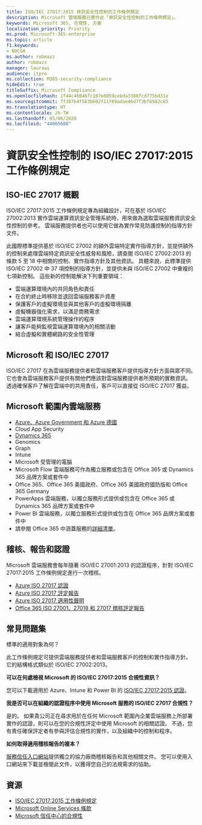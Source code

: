 ```yaml
---
title: ISO/IEC 27017:2015 資訊安全性控制的工作條例規定
description: Microsoft 雲端服務已實作此「資訊安全性控制的工作條例規定」。
keywords: Microsoft 365, 合規性, 方案
localization_priority: Priority
ms.prod: Microsoft-365-enterprise
ms.topic: article
f1.keywords:
- NOCSH
ms.author: robmazz
author: robmazz
manager: laurawi
audience: itpro
ms.collection: M365-security-compliance
hideEdit: true
titleSuffix: Microsoft Compliance
ms.openlocfilehash: 1f44c46046fc107e8059cebda3388fcd775bd31e
ms.sourcegitcommit: 7f307b4f583b602f11f69adae46d7f3bf6982c65
ms.translationtype: HT
ms.contentlocale: zh-TW
ms.lasthandoff: 05/06/2020
ms.locfileid: "44065688"
---
```

# <a name="isoiec-270172015-code-of-practice-for-information-security-controls"></a>資訊安全性控制的 ISO/IEC 27017:2015 工作條例規定

## <a name="iso-iec-27017-overview"></a>ISO-IEC 27017 概觀

ISO/IEC 27017:2015 工作條例規定專為組織設計，可在基於 ISO/IEC 27002:2013 實作雲端運算資訊安全管理系統時，用來做為選取雲端服務資訊安全性控制的參考。 雲端服務提供者也可以使用它做為實作常見防護控制的指導方針文件。

此國際標準提供基於 ISO/IEC 27002 的額外雲端特定實作指導方針，並提供額外的控制來處理雲端特定資訊安全性威脅和風險，請查閱 ISO/IEC 27002:2013 的條款 5 至 18 中相關的控制、實作指導方針及其他資訊。 具體來說，此標準提供 ISO/IEC 27002 中 37 項控制的指導方針，並提供未與 ISO/IEC 27002 中重複的七項新控制。 這些新的控制能解決下列重要領域：

- 雲端運算環境內的共同角色和責任
- 在合約終止時移除並退回雲端服務客戶資產
- 保護客戶的虛擬環境並與其他客戶的虛擬環境隔離
- 虛擬機器強化需求，以滿足商務需求
- 雲端運算環境系統管理操作的程序
- 讓客戶能夠監視雲端運算環境內的相關活動
- 結合虛擬和實體網路的安全性管理

## <a name="microsoft-and-isoiec-27017"></a>Microsoft 和 ISO/IEC 27017

ISO/IEC 27017 在為雲端服務提供者和雲端服務客戶提供指導方針方面與眾不同。 它也會為雲端服務客戶提供有關他們應該對雲端服務提供者所預期的實務資訊。 透過確保客戶了解在雲端中的共用責任，客戶可以直接從 ISO/IEC 27017 獲益。

## <a name="microsoft-in-scope-cloud-services"></a>Microsoft 範圍內雲端服務

- [Azure、Azure Government 和 Azure 德國](https://aka.ms/AzureCompliance)
- Cloud App Security
- [Dynamics 365](https://aka.ms/d365-compliance-list)
- Genomics
- Graph
- Intune
- Microsoft 受管理的電腦
- Microsoft Flow 雲端服務可作為獨立服務或包含在 Office 365 或 Dynamics 365 品牌方案或套件中
- Office 365、Office 365 美國政府、Office 365 美國政府國防版和 Office 365 Germany
- PowerApps 雲端服務，以獨立服務形式提供或包含在 Office 365 或 Dynamics 365 品牌方案或套件中
- Power BI 雲端服務，以獨立服務形式提供或包含在 Office 365 品牌方案或套件中
- 請參閱 Office 365 中涵蓋服務的[詳細清單](https://go.microsoft.com/fwlink/p/?linkid=2077751)。

## <a name="audits-reports-and-certificates"></a>稽核、報告和認證

Microsoft 雲端服務會每年隨著 ISO/IEC 27001:2013 的認證程序，針對 ISO/IEC 27017:2015 工作條例規定進行一次稽核。

- [Azure ISO 27017 認證](https://go.microsoft.com/fwlink/p/?linkid=2078005)
- [Azure ISO 27017 評定報告](https://go.microsoft.com/fwlink/p/?linkid=2078010)
- [Azure ISO 27017 適用性聲明](https://aka.ms/azureiso27017StatementofApplicability)
- [Office 365 ISO 27001、27018 和 27017 稽核評定報告](https://aka.ms/o365isoreport)

## <a name="frequently-asked-questions"></a>常見問題集

標準的適用對象為何？

此工作條例規定可提供雲端服務提供者和雲端服務客戶的控制和實作指導方針。 它的結構格式類似於 ISO/IEC 27002:2013。

**可以在何處檢視 Microsoft 的 ISO/IEC 27017:2015 合規性資訊？**

您可以下載適用於 Azure、Intune 和 Power BI 的 [ISO/IEC 27017:2015 認證](https://aka.ms/azureiso27017)。

**我是否可以在組織的認證程序中使用 Microsoft 服務的 ISO/IEC 27017 合規性？**

是的。 如果貴公司正在尋求用於在任何 Microsoft 範圍內企業雲端服務上所部署實作的認證，則可以在您的合規性評定中使用 Microsoft 的相關認證。 不過，您有責任確保評定者有參與評估合規性的實作，以及組織中的控制和程序。

**如何取得適用稽核報告的複本？**

[服務信任入口網站](https://aka.ms/stphelp)提供獨立的協力廠商稽核報告和其他相關文件。 您可以使用入口網站來下載並檢閱此文件，以獲得您自己的法規需求的協助。

## <a name="resources"></a>資源

- [ISO/IEC 27017:2015 工作條例規定](https://www.iso.org/iso/iso_catalogue/catalogue_tc/catalogue_detail.htm?csnumber=43757)
- [Microsoft Online Services 條款](https://aka.ms/Online-Services-Terms)
- [Microsoft 信任中心的合規性](https://www.microsoft.com/trust-center/compliance/compliance-overview)
